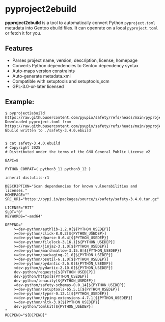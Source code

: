 # pyproject2ebuild

**pyproject2ebuild** is a tool to automatically convert Python `pyproject.toml` 
metadata into Gentoo ebuild files.
It can openrate on a local `pyproject.toml` or fetch it for you.

## Features
- Parses project name, version, description, license, homepage
- Converts Python dependencies to Gentoo dependency syntax
- Auto-maps version constraints
- Auto-generate metadata.xml
- Compatible with setuptools and setuptools_scm
- GPL-3.0-or-later licensed



## Example:

```
$ pyproject2ebuild https://raw.githubusercontent.com/pyupio/safety/refs/heads/main/pyproject.toml
Downloaded pyproject.toml from https://raw.githubusercontent.com/pyupio/safety/refs/heads/main/pyproject.toml
Ebuild written to ./safety-3.4.0.ebuild


$ cat safety-3.4.0.ebuild
# Copyright 2025
# Distributed under the terms of the GNU General Public License v2

EAPI=8

PYTHON_COMPAT=( python3_11 python3_12 )

inherit distutils-r1

DESCRIPTION="Scan dependencies for known vulnerabilities and licenses."
HOMEPAGE=""
SRC_URI="https://pypi.io/packages/source/s/safety/safety-3.4.0.tar.gz"

LICENSE="MIT"
SLOT="0"
KEYWORDS="~amd64"

DEPEND="
	>=dev-python/authlib-1.2.0[${PYTHON_USEDEP}]
	>=dev-python/click-8.0.2[${PYTHON_USEDEP}]
	>=dev-python/dparse-0.6.4[${PYTHON_USEDEP}]
	>=dev-python/filelock-3.16.1[${PYTHON_USEDEP}]
	>=dev-python/jinja2-3.1.0[${PYTHON_USEDEP}]
	>=dev-python/marshmallow-3.15.0[${PYTHON_USEDEP}]
	>=dev-python/packaging-21.0[${PYTHON_USEDEP}]
	>=dev-python/psutil-6.1.0[${PYTHON_USEDEP}]
	>=dev-python/pydantic-2.6.0[${PYTHON_USEDEP}]
	<dev-python/pydantic-2.10.0[${PYTHON_USEDEP}]
	dev-python/requests[${PYTHON_USEDEP}]
	dev-python/httpx[${PYTHON_USEDEP}]
	dev-python/tenacity[${PYTHON_USEDEP}]
	=dev-python/safety-schemas-0.0.14[${PYTHON_USEDEP}]
	>=dev-python/setuptools-65.5.1[${PYTHON_USEDEP}]
	>=dev-python/typer-0.12.1[${PYTHON_USEDEP}]
	>=dev-python/typing-extensions-4.7.1[${PYTHON_USEDEP}]
	>=dev-python/nltk-3.9[${PYTHON_USEDEP}]
	dev-python/tomlkit[${PYTHON_USEDEP}]
"
RDEPEND="${DEPEND}"
```
